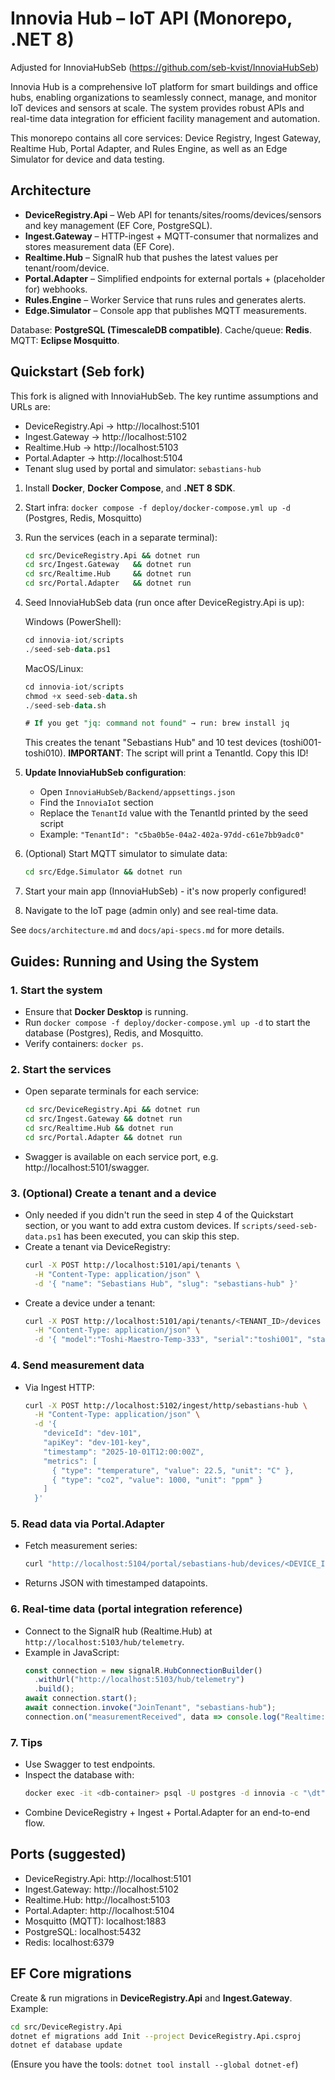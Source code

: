 # Innovia Hub – IoT API (Monorepo, .NET 8)
Adjusted for InnoviaHubSeb (https://github.com/seb-kvist/InnoviaHubSeb)

Innovia Hub is a comprehensive IoT platform for smart buildings and office hubs, enabling organizations to seamlessly connect, manage, and monitor IoT devices and sensors at scale. The system provides robust APIs and real-time data integration for efficient facility management and automation.

This monorepo contains all core services: Device Registry, Ingest Gateway, Realtime Hub, Portal Adapter, and Rules Engine, as well as an Edge Simulator for device and data testing.

## Architecture
- **DeviceRegistry.Api** – Web API for tenants/sites/rooms/devices/sensors and key management (EF Core, PostgreSQL).
- **Ingest.Gateway** – HTTP-ingest + MQTT-consumer that normalizes and stores measurement data (EF Core).
- **Realtime.Hub** – SignalR hub that pushes the latest values per tenant/room/device.
- **Portal.Adapter** – Simplified endpoints for external portals + (placeholder for) webhooks.
- **Rules.Engine** – Worker Service that runs rules and generates alerts.
- **Edge.Simulator** – Console app that publishes MQTT measurements.

Database: **PostgreSQL (TimescaleDB compatible)**. Cache/queue: **Redis**. MQTT: **Eclipse Mosquitto**.

## Quickstart (Seb fork)
This fork is aligned with InnoviaHubSeb. The key runtime assumptions and URLs are:
- DeviceRegistry.Api → http://localhost:5101
- Ingest.Gateway → http://localhost:5102
- Realtime.Hub → http://localhost:5103
- Portal.Adapter → http://localhost:5104
- Tenant slug used by portal and simulator: `sebastians-hub`

1. Install **Docker**, **Docker Compose**, and **.NET 8 SDK**.
2. Start infra: `docker compose -f deploy/docker-compose.yml up -d` (Postgres, Redis, Mosquitto)
3. Run the services (each in a separate terminal):
   ```bash
   cd src/DeviceRegistry.Api && dotnet run
   cd src/Ingest.Gateway   && dotnet run
   cd src/Realtime.Hub     && dotnet run
   cd src/Portal.Adapter   && dotnet run
   ```
4. Seed InnoviaHubSeb data (run once after DeviceRegistry.Api is up):
   
   Windows (PowerShell):
   ```sql
   cd innovia-iot/scripts
   ./seed-seb-data.ps1
   ```
   MacOS/Linux:
   ```sql
   cd innovia-iot/scripts
   chmod +x seed-seb-data.sh
   ./seed-seb-data.sh

   # If you get "jq: command not found" → run: brew install jq
   ```
   This creates the tenant "Sebastians Hub" and 10 test devices (toshi001-toshi010).
   **IMPORTANT**: The script will print a TenantId. Copy this ID!

6. **Update InnoviaHubSeb configuration**:
   - Open `InnoviaHubSeb/Backend/appsettings.json`
   - Find the `InnoviaIot` section
   - Replace the `TenantId` value with the TenantId printed by the seed script
   - Example: `"TenantId": "c5ba0b5e-04a2-402a-97dd-c61e7bb9adc0"`

7. (Optional) Start MQTT simulator to simulate data:
   ```bash
   cd src/Edge.Simulator && dotnet run
   ```

8. Start your main app (InnoviaHubSeb) - it's now properly configured!
9. Navigate to the IoT page (admin only) and see real-time data.

See `docs/architecture.md` and `docs/api-specs.md` for more details.

## Guides: Running and Using the System

### 1. Start the system
- Ensure that **Docker Desktop** is running.
- Run `docker compose -f deploy/docker-compose.yml up -d` to start the database (Postgres), Redis, and Mosquitto.
- Verify containers: `docker ps`.

### 2. Start the services
- Open separate terminals for each service:
  ```bash
  cd src/DeviceRegistry.Api && dotnet run
  cd src/Ingest.Gateway && dotnet run
  cd src/Realtime.Hub && dotnet run
  cd src/Portal.Adapter && dotnet run
  ```
- Swagger is available on each service port, e.g. http://localhost:5101/swagger.

### 3. (Optional) Create a tenant and a device
- Only needed if you didn't run the seed in step 4 of the Quickstart section, or you want to add extra custom devices. If `scripts/seed-seb-data.ps1` has been executed, you can skip this step.
- Create a tenant via DeviceRegistry:
  ```bash
  curl -X POST http://localhost:5101/api/tenants \
    -H "Content-Type: application/json" \
    -d '{ "name": "Sebastians Hub", "slug": "sebastians-hub" }'
  ```
- Create a device under a tenant:
  ```bash
  curl -X POST http://localhost:5101/api/tenants/<TENANT_ID>/devices \
    -H "Content-Type: application/json" \
    -d '{ "model":"Toshi-Maestro-Temp-333", "serial":"toshi001", "status":"active" }'
  ```

### 4. Send measurement data
- Via Ingest HTTP:
  ```bash
  curl -X POST http://localhost:5102/ingest/http/sebastians-hub \
    -H "Content-Type: application/json" \
    -d '{
      "deviceId": "dev-101",
      "apiKey": "dev-101-key",
      "timestamp": "2025-10-01T12:00:00Z",
      "metrics": [
        { "type": "temperature", "value": 22.5, "unit": "C" },
        { "type": "co2", "value": 1000, "unit": "ppm" }
      ]
    }'
  ```

### 5. Read data via Portal.Adapter
- Fetch measurement series:
  ```bash
  curl "http://localhost:5104/portal/sebastians-hub/devices/<DEVICE_ID>/series?type=co2&from=2025-09-01T00:00:00Z&to=2025-10-01T23:59:59Z"
  ```
- Returns JSON with timestamped datapoints.

### 6. Real-time data (portal integration reference)
- Connect to the SignalR hub (Realtime.Hub) at `http://localhost:5103/hub/telemetry`.
- Example in JavaScript:
  ```js
  const connection = new signalR.HubConnectionBuilder()
    .withUrl("http://localhost:5103/hub/telemetry")
    .build();
  await connection.start();
  await connection.invoke("JoinTenant", "sebastians-hub");
  connection.on("measurementReceived", data => console.log("Realtime:", data));
  ```

### 7. Tips
- Use Swagger to test endpoints.
- Inspect the database with:
  ```bash
  docker exec -it <db-container> psql -U postgres -d innovia -c "\dt"
  ```
- Combine DeviceRegistry + Ingest + Portal.Adapter for an end-to-end flow.

## Ports (suggested)
- DeviceRegistry.Api: http://localhost:5101
- Ingest.Gateway:    http://localhost:5102
- Realtime.Hub:      http://localhost:5103
- Portal.Adapter:    http://localhost:5104
- Mosquitto (MQTT):  localhost:1883
- PostgreSQL:        localhost:5432
- Redis:             localhost:6379

## EF Core migrations
Create & run migrations in **DeviceRegistry.Api** and **Ingest.Gateway**. Example:
```bash
cd src/DeviceRegistry.Api
dotnet ef migrations add Init --project DeviceRegistry.Api.csproj
dotnet ef database update
```
(Ensure you have the tools: `dotnet tool install --global dotnet-ef`)
